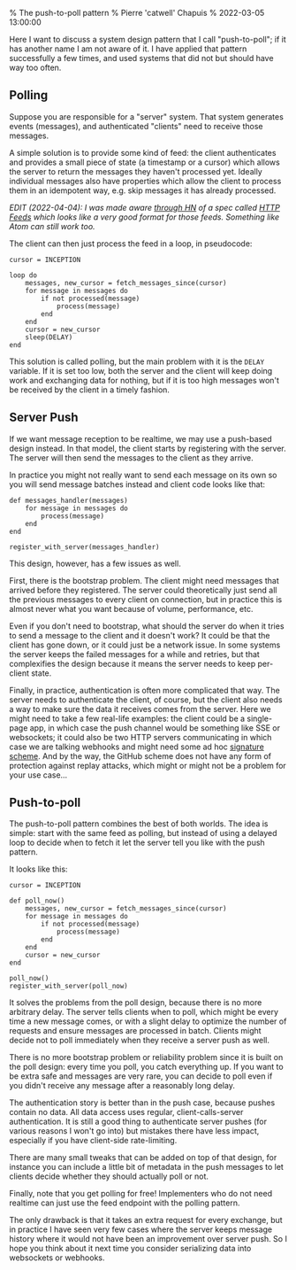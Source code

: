 % The push-to-poll pattern
% Pierre 'catwell' Chapuis
% 2022-03-05 13:00:00

<!--@
  description = "A pattern to send a feed of messages or events from a server to a client."
  updated = "2022-04-04 09:45:00"
-->

Here I want to discuss a system design pattern that I call "push-to-poll"; if it has another name I am not aware of it. I have applied that pattern successfully a few times, and used systems that did not but should have way too often.

## Polling

Suppose you are responsible for a "server" system. That system generates events (messages), and authenticated "clients" need to receive those messages.

A simple solution is to provide some kind of feed: the client authenticates and provides a small piece of state (a timestamp or a cursor) which allows the server to return the messages they haven't processed yet. Ideally individual messages also have properties which allow the client to process them in an idempotent way, e.g. skip messages it has already processed.

*EDIT (2022-04-04): I was made aware [through HN](https://news.ycombinator.com/item?id=30904220) of a spec called [HTTP Feeds](https://www.http-feeds.org) which looks like a very good format for those feeds. Something like Atom can still work too.*

The client can then just process the feed in a loop, in pseudocode:

    cursor = INCEPTION

    loop do
        messages, new_cursor = fetch_messages_since(cursor)
        for message in messages do
            if not processed(message)
                process(message)
            end
        end
        cursor = new_cursor
        sleep(DELAY)
    end

This solution is called polling, but the main problem with it is the `DELAY` variable. If it is set too low, both the server and the client will keep doing work and exchanging data for nothing, but if it is too high messages won't be received by the client in a timely fashion.

## Server Push

If we want message reception to be realtime, we may use a push-based design instead. In that model, the client starts by registering with the server. The server will then send the messages to the client as they arrive.

In practice you might not really want to send each message on its own so you will send message batches instead and client code looks like that:

    def messages_handler(messages)
        for message in messages do
            process(message)
        end
    end

    register_with_server(messages_handler)

This design, however, has a few issues as well.

First, there is the bootstrap problem. The client might need messages that arrived before they registered. The server could theoretically just send all the previous messages to every client on connection, but in practice this is almost never what you want because of volume, performance, etc.

Even if you don't need to bootstrap, what should the server do when it tries to send a message to the client and it doesn't work? It could be that the client has gone down, or it could just be a network issue. In some systems the server keeps the failed messages for a while and retries, but that complexifies the design because it means the server needs to keep per-client state.

Finally, in practice, authentication is often more complicated that way. The server needs to authenticate the client, of course, but the client also needs a way to make sure the data it receives comes from the server. Here we might need to take a few real-life examples: the client could be a single-page app, in which case the push channel would be something like SSE or websockets; it could also be two HTTP servers communicating in which case we are talking webhooks and might need some ad hoc [signature scheme](https://docs.github.com/en/developers/webhooks-and-events/webhooks/securing-your-webhooks). And by the way, the GitHub scheme does not have any form of protection against replay attacks, which might or might not be a problem for your use case...

## Push-to-poll

The push-to-poll pattern combines the best of both worlds. The idea is simple: start with the same feed as polling, but instead of using a delayed loop to decide when to fetch it let the server tell you like with the push pattern.

It looks like this:

    cursor = INCEPTION

    def poll_now()
        messages, new_cursor = fetch_messages_since(cursor)
        for message in messages do
            if not processed(message)
                process(message)
            end
        end
        cursor = new_cursor
    end

    poll_now()
    register_with_server(poll_now)

It solves the problems from the poll design, because there is no more arbitrary delay. The server tells clients when to poll, which might be every time a new message comes, or with a slight delay to optimize the number of requests and ensure messages are processed in batch. Clients might decide not to poll immediately when they receive a server push as well.

There is no more bootstrap problem or reliability problem since it is built on the poll design: every time you poll, you catch everything up. If you want to be extra safe and messages are very rare, you can decide to poll even if you didn't receive any message after a reasonably long delay.

The authentication story is better than in the push case, because pushes contain no data. All data access uses regular, client-calls-server authentication. It is still a good thing to authenticate server pushes (for various reasons I won't go into) but mistakes there have less impact, especially if you have client-side rate-limiting.

There are many small tweaks that can be added on top of that design, for instance you can include a little bit of metadata in the push messages to let clients decide whether they should actually poll or not.

Finally, note that you get polling for free! Implementers who do not need realtime can just use the feed endpoint with the polling pattern.

The only drawback is that it takes an extra request for every exchange, but in practice I have seen very few cases where the server keeps message history where it would not have been an improvement over server push. So I hope you think about it next time you consider serializing data into websockets or webhooks.
